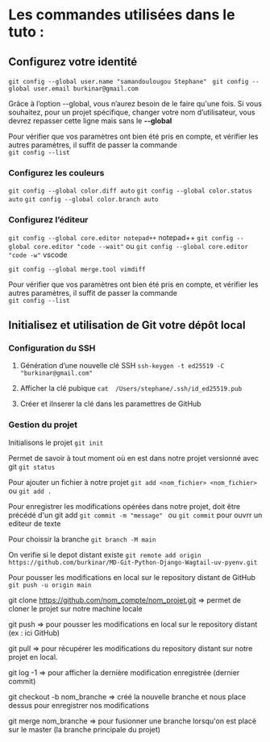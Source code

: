 # Les commandes utilisées dans le tuto :

## Configurez votre identité
``git config --global user.name "samandoulougou Stephane" ``
``git config --global user.email burkinar@gmail.com``

Grâce à l’option --global, vous n’aurez besoin de le faire qu'une fois.
Si vous souhaitez, pour un projet spécifique, changer votre nom d’utilisateur, vous devrez repasser cette ligne mais sans le **--global**

Pour vérifier que vos paramètres ont bien été pris en compte, et vérifier les autres paramètres, il suffit de passer la commande  
``git config --list``

### Configurez les couleurs
``git config --global color.diff auto``
``git config --global color.status auto``
``git config --global color.branch auto``

### Configurez l’éditeur
``git config --global core.editor notepad++``			notepad++
``git config --global core.editor "code --wait"`` 
ou 
``git config --global core.editor "code -w"``	vscode

``git config --global merge.tool vimdiff``

Pour vérifier que vos paramètres ont bien été pris en compte, et vérifier les autres paramètres, il suffit de passer la commande  
``git config --list``

## Initialisez et utilisation de Git votre dépôt local 

### Configuration du SSH

1. Génération d’une nouvelle clé SSH
``ssh-keygen -t ed25519 -C "burkinar@gmail.com" ``

2. Afficher la clé pubique
``cat  /Users/stephane/.ssh/id_ed25519.pub``

3. Créer et iInserer la clé dans les paramettres de GitHub

### Gestion du projet
Initialisons le projet
``git init``

Permet de savoir à tout moment où en est dans notre projet versionné avec git
``git status``

Pour ajouter un fichier à notre projet
``git add <nom_fichier> <nom_fichier>``  ou ``git add .`` 

Pour enregistrer les modifications opérées dans notre projet, doit être précédé d'un git add
``git commit -m "message" ``	ou ``git commit`` pour ouvrr un editeur de texte

Pour choissir la branche 
``git branch -M main``

On verifie si le depot distant existe
``git remote add origin https://github.com/burkinar/MD-Git-Python-Django-Wagtail-uv-pyenv.git``

Pour pousser les modifications en local sur le repository distant de GitHub
``git push -u origin main``



git clone https://github.com/nom_compte/nom_projet.git  => permet de cloner le projet sur notre machine locale


git push => pour pousser les modifications en local sur le repository distant (ex : ici GitHub)

git pull => pour récupérer les modifications du repository distant sur notre projet en local.

git log -1 => pour afficher la dernière modification enregistrée (dernier commit)

git checkout -b nom_branche => créé la nouvelle branche et nous place dessus pour enregistrer nos modifications

git merge nom_branche => pour fusionner une branche lorsqu'on est placé sur le master (la branche principale du projet)